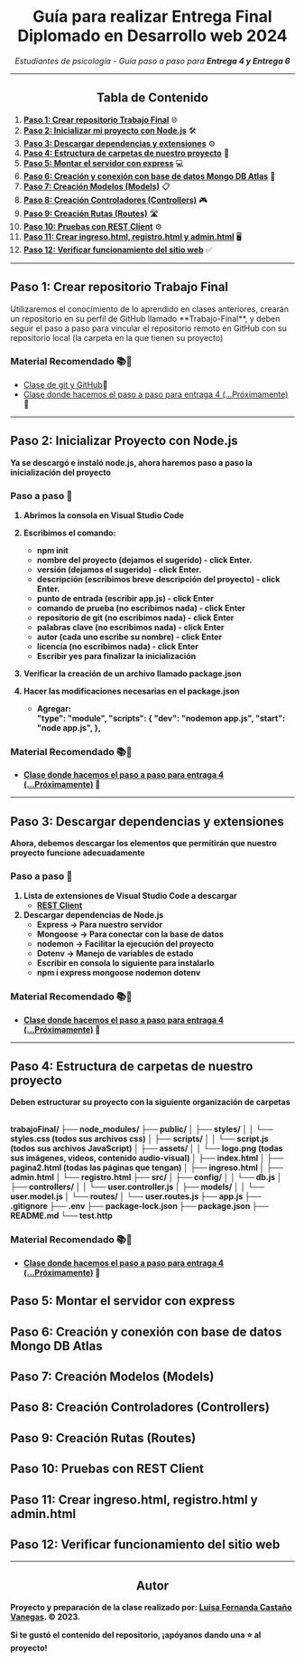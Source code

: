 <!-- Centrar el título -->
<h1 align="center">Guía para realizar Entrega Final Diplomado en Desarrollo web 2024</h1>

<!-- Subtítulo -->
<p align="center"><em>Estudiantes de psicología - Guía paso a paso para <b>Entrega 4 y Entrega 6</b></em></p>

<!-- Separador -->
<hr>

<!-- Tabla de Contenido -->
<h2 align="center">Tabla de Contenido</h2>

1. [**Paso 1: Crear repositorio Trabajo Final**](#crear-repositorio-trabajo-final) 🌐
2. [**Paso 2: Inicializar mi proyecto con Node.js**](#inicializar-proyecto-con-nodejs) 🛠️
3. [**Paso 3: Descargar dependencias y extensiones**](#descargar-dependencias-y-extensiones) ⚙️
4. [**Paso 4: Estructura de carpetas de nuestro proyecto**](#estructura-de-carpetas-de-nuestro-proyecto) 📡
5. [**Paso 5: Montar el servidor con express**](#montar-el-servidor-con-express) 💻
6. [**Paso 6: Creación y conexión con base de datos Mongo DB Atlas**](#creacion-y-conexion-con-base-de-datos-mongo-db-atlas) 🔌
7. [**Paso 7: Creación Modelos (Models)**](#creacion-models) 📋
8. [**Paso 8: Creación Controladores (Controllers)**](#creacion-controllers) 🎮
9. [**Paso 9: Creación Rutas (Routes)**](#creacion-routes) 🛣️
10. [**Paso 10: Pruebas con REST Client**](#pruebas-con-rest-client) ⚙️
11. [**Paso 11: Crear ingreso.html, registro.html y admin.html**](#creacion-paginas-html) 🖥️
12. [**Paso 12: Verificar funcionamiento del sitio web**](#verificar-funcionamiento-del-sitio-web) ✅


<!-- Separador -->
<hr>

<!-- Contenido de cada sección -->


## Paso 1: Crear repositorio Trabajo Final
<p>Utilizaremos el conocimiento de lo aprendido en clases anteriores, crearán un repositorio en su perfil de GitHub llamado **Trabajo-Final**, y deben seguir el paso a paso para vincular el repositorio remoto en GitHub con su repositorio local (la carpeta en la que tienen su proyecto)</p>


### Material Recomendado 📚🎥

- [Clase de git y GitHub](https://www.youtube.com/watch?v=xIyOLgjVebo&list=PLpD_vYWjZt10P3jWpg2O_NfwnDiDEselo&index=9)🎥 
- [Clase donde hacemos el paso a paso para entraga 4 (...Próximamente)](#) 🎥

---

## Paso 2: Inicializar Proyecto con Node.js
<p><b>Ya se descargó e instaló node.js, ahora haremos paso a paso la inicialización del proyecto<p>


### Paso a paso 📖

1. **Abrimos la consola en Visual Studio Code**
2. **Escribimos el comando:**
   - npm init
   - nombre del proyecto (dejamos el sugerido) - click Enter.
   - versión (dejamos el sugerido) - click Enter.
   - descripción (escribimos breve descripción del proyecto) - click Enter.
   - punto de entrada (escribir app.js) - click Enter
   - comando de prueba (no escribimos nada) - click Enter
   - repositorio de git (no escribimos nada) - click Enter
   - palabras clave (no escribimos nada) - click Enter
   - autor (cada uno escribe su nombre) - click Enter
   - licencia (no escribimos nada) - click Enter
   - Escribir **yes** para finalizar la inicialización

3. **Verificar la creación de un archivo llamado package.json**
4. **Hacer las modificaciones necesarias en el package.json**
   - Agregar:<br>
            "type": "module",
            "scripts": {
            "dev": "nodemon app.js",
            "start": "node app.js",
            },


### Material Recomendado 📚🎥

- [Clase donde hacemos el paso a paso para entraga 4 (...Próximamente)](#) 🎥

---

## Paso 3: Descargar dependencias y extensiones
<p><b>Ahora, debemos descargar los elementos que permitirán que nuestro proyecto funcione adecuadamente</p>


### Paso a paso 📖

1. **Lista de extensiones de Visual Studio Code a descargar**
   - [REST Client](https://marketplace.visualstudio.com/items?itemName=humao.rest-client)
2. **Descargar dependencias de Node.js**
   - Express -> Para nuestro servidor
   - Mongoose -> Para conectar con la base de datos
   - nodemon -> Facilitar la ejecución del proyecto
   - Dotenv -> Manejo de variables de estado
   - **Escribir en consola lo siguiente para instalarlo**
   - npm i express mongoose nodemon dotenv


### Material Recomendado 📚🎥

- [Clase donde hacemos el paso a paso para entraga 4 (...Próximamente)](#) 🎥
---

## Paso 4: Estructura de carpetas de nuestro proyecto
<p>Deben estructurar su proyecto con la siguiente organización de carpetas</p>
<br>
    trabajoFinal/
├── node_modules/
├── public/
│ ├── styles/
│ │ └── styles.css (todos sus archivos css)
│ ├── scripts/
│ │ └── script.js (todos sus archivos JavaScript)
│ ├── assets/
│ │ └── logo.png (todas sus imágenes, videos, contenido audio-visual)
│ ├── index.html
│ ├── pagina2.html (todas las páginas que tengan)
│ ├── ingreso.html
│ ├── admin.html
│ └── registro.html
├── src/
│ ├── config/
│ │ └── db.js
│ ├── controllers/
│ │ └── user.controller.js
│ ├── models/
│ │ └── user.model.js
│ └── routes/
│ └── user.routes.js
├── app.js
├── .gitignore
├── .env
├── package-lock.json
├── package.json
├── README.md
└── test.http
<br>

### Material Recomendado 📚🎥

- [Clase donde hacemos el paso a paso para entraga 4 (...Próximamente)](#) 🎥

## Paso 5: Montar el servidor con express

## Paso 6: Creación y conexión con base de datos Mongo DB Atlas

## Paso 7: Creación Modelos (Models)

## Paso 8: Creación Controladores (Controllers)

## Paso 9: Creación Rutas (Routes)

## Paso 10: Pruebas con REST Client

## Paso 11: Crear ingreso.html, registro.html y admin.html

## Paso 12: Verificar funcionamiento del sitio web

<!-- Separador -->
<hr>

<!-- Subtítulo de Autor -->
<h2 align="center">Autor</h2>

Proyecto y preparación de la clase realizado por: 
[Luisa Fernanda Castaño Vanegas](https://www.linkedin.com/in/luisacastanovanegas/). © 2023.
<br>

<!-- Mensaje de Estrellita -->
<p>Si te gustó el contenido del repositorio, ¡apóyanos dando una ⭐ al proyecto!</p>